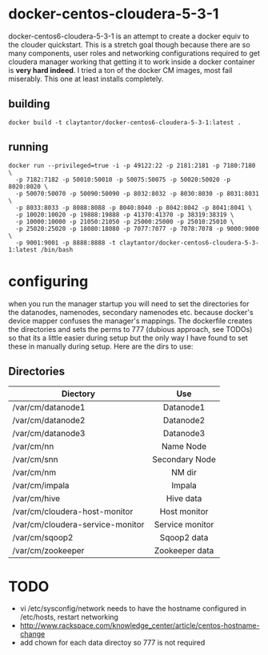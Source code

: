 # docker-centos-cloudera-5-3-1
docker-centos6-cloudera-5-3-1 is an attempt to create a docker equiv to the clouder quickstart. This is a stretch goal though because there are so many components, user roles and networking configurations required to get cloudera manager working that getting it to work inside a docker container is **very hard indeed**. I tried a ton of the docker CM images, most fail miserably. This one at least installs completely.   

## building
    docker build -t claytantor/docker-centos6-cloudera-5-3-1:latest .

## running
    docker run --privileged=true -i -p 49122:22 -p 2181:2181 -p 7180:7180 \
      -p 7182:7182 -p 50010:50010 -p 50075:50075 -p 50020:50020 -p 8020:8020 \
      -p 50070:50070 -p 50090:50090 -p 8032:8032 -p 8030:8030 -p 8031:8031 \
      -p 8033:8033 -p 8088:8088 -p 8040:8040 -p 8042:8042 -p 8041:8041 \
      -p 10020:10020 -p 19888:19888 -p 41370:41370 -p 38319:38319 \
      -p 10000:10000 -p 21050:21050 -p 25000:25000 -p 25010:25010 \
      -p 25020:25020 -p 18080:18080 -p 7077:7077 -p 7078:7078 -p 9000:9000 \
      -p 9001:9001 -p 8888:8888 -t claytantor/docker-centos6-cloudera-5-3-1:latest /bin/bash

# configuring 
when you run the manager startup you will need to set the directories for the datanodes, namenodes, secondary namenodes etc. because docker's device mapper confuses the manager's mappings. The dockerfile creates the directories and sets the perms to 777 (dubious approach, see TODOs) so that its a little easier during setup but the only way I have found to set these in manually during setup. Here are the dirs to use:

## Directories
| Diectory                         | Use             |
| -------------------------------- |:---------------:| 
| /var/cm/datanode1                | Datanode1       | 
| /var/cm/datanode2                | Datanode2       |
| /var/cm/datanode3                | Datanode3       |
| /var/cm/nn                       | Name Node       |
| /var/cm/snn                      | Secondary Node  |
| /var/cm/nm                       | NM dir          |
| /var/cm/impala                   | Impala          |
| /var/cm/hive                     | Hive data       |
| /var/cm/cloudera-host-monitor    | Host monitor    |
| /var/cm/cloudera-service-monitor | Service monitor |
| /var/cm/sqoop2                   | Sqoop2 data     |
| /var/cm/zookeeper                | Zookeeper data  |

# TODO
* vi /etc/sysconfig/network needs to have the hostname configured in /etc/hosts, restart networking 
* http://www.rackspace.com/knowledge_center/article/centos-hostname-change
* add chown for each data directoy so 777 is not required
